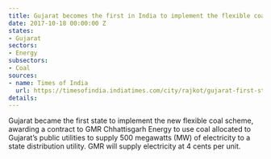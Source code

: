 ```yaml
---
title: Gujarat becomes the first in India to implement the flexible coal scheme
date: 2017-10-18 00:00:00 Z
states:
- Gujarat
sectors:
- Energy
subsectors:
- Coal
sources:
- name: Times of India
  url: https://timesofindia.indiatimes.com/city/rajkot/gujarat-first-state-to-implement-flexible-coal-utilization-scheme/articleshow/61058581.cms
details: 
---
```


Gujarat became the first state to implement the new flexible coal scheme, awarding a contract to GMR Chhattisgarh Energy to use coal allocated to Gujarat’s public utilities to supply 500  megawatts (MW) of electricity to a state distribution utility. GMR will supply electricity at 4 cents per unit. 
